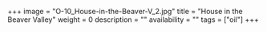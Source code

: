 +++
image = "O-10_House-in-the-Beaver-V_2.jpg"
title = "House in the Beaver Valley"
weight = 0
description = ""
availability = ""
tags = ["oil"]
+++
